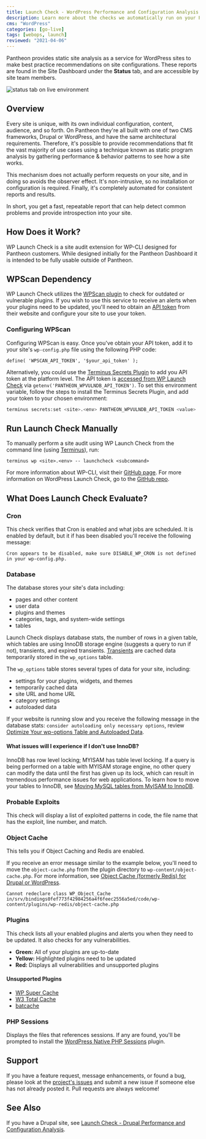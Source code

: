 ```yaml
---
title: Launch Check - WordPress Performance and Configuration Analysis
description: Learn more about the checks we automatically run on your Pantheon WordPress site.
cms: "WordPress"
categories: [go-live]
tags: [webops, launch]
reviewed: "2021-04-06"
---
```


Pantheon provides static site analysis as a service for WordPress sites to make best practice recommendations on site configurations. These reports are found in the Site Dashboard under the **Status** tab, and are accessible by site team members.

![status tab on live environment](../images/dashboard/status-tab.png)

## Overview

Every site is unique, with its own individual configuration, content, audience, and so forth. On Pantheon they're all built with one of two CMS frameworks, Drupal or WordPress, and have the same architectural requirements. Therefore, it's possible to provide recommendations that fit the vast majority of use cases using a technique known as static program analysis by gathering performance & behavior patterns to see how a site works.

This mechanism does not actually perform requests on your site, and in doing so avoids the observer effect. It's non-intrusive, so no installation or configuration is required. Finally, it's completely automated for consistent reports and results.

In short, you get a fast, repeatable report that can help detect common problems and provide introspection into your site.

## How Does it Work?

WP Launch Check is a site audit extension for WP-CLI designed for Pantheon customers. While designed initially for the Pantheon Dashboard it is intended to be fully usable outside of Pantheon.

## WPScan Dependency

WP Launch Check utilizes the [WPScan plugin](https://wordpress.org/plugins/wpscan/) to check for outdated or vulnerable plugins. If you wish to use this service to receive an alerts when your plugins need to be updated, you'll need to obtain an [API token](https://wpscan.com/pricing) from their website and configure your site to use your token.

### Configuring WPScan

Configuring WPScan is easy. Once you've obtain your API token, add it to your site's `wp-config.php` file using the following PHP code: 

```php:title=wp-config.php
define( 'WPSCAN_API_TOKEN', '$your_api_token' );
```

Alternatively, you could use the [Terminus Secrets Plugin](https://github.com/pantheon-systems/terminus-secrets-plugin) to add you API token at the platform level. The API token is [accessed from WP Launch Check](https://github.com/pantheon-systems/wp_launch_check/blob/9ddfd899b80ff42fa3ab060c2f44b930e8278069/php/pantheon/checks/plugins.php#L80) via `getenv('PANTHEON_WPVULNDB_API_TOKEN')`. To set this environment variable, follow the steps to install the Terminus Secrets Plugin, and add your token to your chosen environment:

```bash
terminus secrets:set <site>.<env> PANTHEON_WPVULNDB_API_TOKEN <value>
```

## Run Launch Check Manually

To manually perform a site audit using WP Launch Check from the command line (using [Terminus](/terminus)), run:

```php{promptUser: user}
terminus wp <site>.<env> -- launchcheck <subcommand>
```

For more information about WP-CLI, visit their [GitHub page](https://github.com/wp-cli/wp-cli). For more information on WordPress Launch Check, go to the [GitHub repo](https://github.com/pantheon-systems/wp_launch_check/).

## What Does Launch Check Evaluate?

### Cron

This check verifies that Cron is enabled and what jobs are scheduled. It is enabled by default, but it if has been disabled you'll receive the following message:

`Cron appears to be disabled, make sure DISABLE_WP_CRON is not defined in your wp-config.php.`

### Database

The database stores your site's data including:

- pages and other content
- user data
- plugins and themes
- categories, tags, and system-wide settings
- tables 

Launch Check displays database stats, the number of rows in a given table, which tables are using InnoDB storage engine (suggests a query to run if not), transients, and expired transients. [Transients](https://developer.wordpress.org/apis/handbook/transients/) are cached data temporarily stored in the `wp_options` table.  

 The `wp_options` table stores several types of data for your site, including:

- settings for your plugins, widgets, and themes
- temporarily cached data
- site URL and home URL
- category settings
- autoloaded data

If your website is running slow and you receive the following message in the database stats: `consider autoloading only necessary options`, review [Optimize Your wp-options Table and Autoloaded Data](/optimize-wp-options-table-autoloaded-data).

#### What issues will I experience if I don't use InnoDB?

InnoDB has row level locking; MYISAM has table level locking. If a query is being performed on a table with MYISAM storage engine, no other query can modify the data until the first has given up its lock, which can result in tremendous performance issues for web applications.
To learn how to move your tables to InnoDB, see [Moving MySQL tables from MyISAM to InnoDB](/myisam-to-innodb).

### Probable Exploits

This check will display a list of exploited patterns in code, the file name that has the exploit, line number, and match.

### Object Cache

This tells you if Object Caching and Redis are enabled.

If you receive an error message similar to the example below, you'll need to move the `object-cache.php` from the plugin directory to `wp-content/object-cache.php`. For more information, see [Object Cache (formerly Redis) for Drupal or WordPress](/object-cache).
    
`Cannot redeclare class WP_Object_Cache in/srv/bindings0fef773f42984256a4f6feec2556a5ed/code/wp-content/plugins/wp-redis/object-cache.php`
    
### Plugins

This check lists all your enabled plugins and alerts you when they need to be updated. It also checks for any vulnerabilities.

- **Green:** All of your plugins are up-to-date
- **Yellow:** Highlighted plugins need to be updated
- **Red:** Displays all vulnerabilities and unsupported plugins

#### Unsupported Plugins

- [WP Super Cache](https://wordpress.org/plugins/wp-super-cache/)
- [W3 Total Cache](https://wordpress.org/plugins/w3-total-cache/)
- [batcache](https://wordpress.org/plugins/batcache/)

### PHP Sessions

Displays the files that references sessions. If any are found, you'll be prompted to install the [WordPress Native PHP Sessions](https://wordpress.org/plugins/wp-native-php-sessions) plugin.

## Support

If you have a feature request, message enhancements, or found a bug, please look at the [project's issues](https://github.com/pantheon-systems/wp_launch_check/issues) and submit a new issue if someone else has not already posted it. Pull requests are always welcome!

## See Also

If you have a Drupal site, see [Launch Check - Drupal Performance and Configuration Analysis](/drupal-launch-check).
